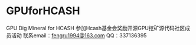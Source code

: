 # GPUforHCASH
GPU Dig Mineral for HCASH 
参加Hcash基金会奖励开源GPU挖矿源代码社区成员活动
联系email：fengru1994@163.com  QQ：337136395
